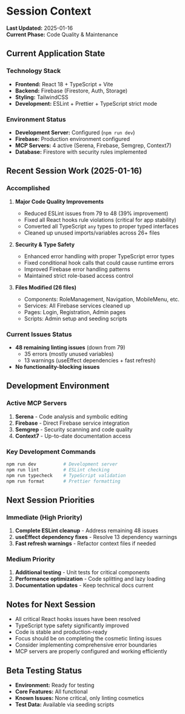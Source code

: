 # Session Context

**Last Updated:** 2025-01-16  
**Current Phase:** Code Quality & Maintenance

## Current Application State

### Technology Stack
- **Frontend:** React 18 + TypeScript + Vite
- **Backend:** Firebase (Firestore, Auth, Storage)
- **Styling:** TailwindCSS
- **Development:** ESLint + Prettier + TypeScript strict mode

### Environment Status
- **Development Server:** Configured (`npm run dev`)
- **Firebase:** Production environment configured
- **MCP Servers:** 4 active (Serena, Firebase, Semgrep, Context7)
- **Database:** Firestore with security rules implemented

## Recent Session Work (2025-01-16)

### Accomplished
1. **Major Code Quality Improvements**
   - Reduced ESLint issues from 79 to 48 (39% improvement)
   - Fixed all React hooks rule violations (critical for app stability)
   - Converted all TypeScript `any` types to proper typed interfaces
   - Cleaned up unused imports/variables across 26+ files

2. **Security & Type Safety**
   - Enhanced error handling with proper TypeScript error types
   - Fixed conditional hook calls that could cause runtime errors
   - Improved Firebase error handling patterns
   - Maintained strict role-based access control

3. **Files Modified (26 files)**
   - Components: RoleManagement, Navigation, MobileMenu, etc.
   - Services: All Firebase services cleaned up
   - Pages: Login, Registration, Admin pages
   - Scripts: Admin setup and seeding scripts

### Current Issues Status
- **48 remaining linting issues** (down from 79)
  - 35 errors (mostly unused variables)
  - 13 warnings (useEffect dependencies + fast refresh)
- **No functionality-blocking issues**

## Development Environment

### Active MCP Servers
1. **Serena** - Code analysis and symbolic editing
2. **Firebase** - Direct Firebase service integration  
3. **Semgrep** - Security scanning and code quality
4. **Context7** - Up-to-date documentation access

### Key Development Commands
```bash
npm run dev          # Development server
npm run lint         # ESLint checking
npm run typecheck    # TypeScript validation
npm run format       # Prettier formatting
```

## Next Session Priorities

### Immediate (High Priority)
1. **Complete ESLint cleanup** - Address remaining 48 issues
2. **useEffect dependency fixes** - Resolve 13 dependency warnings
3. **Fast refresh warnings** - Refactor context files if needed

### Medium Priority
1. **Additional testing** - Unit tests for critical components
2. **Performance optimization** - Code splitting and lazy loading
3. **Documentation updates** - Keep technical docs current

## Notes for Next Session
- All critical React hooks issues have been resolved
- TypeScript type safety significantly improved
- Code is stable and production-ready
- Focus should be on completing the cosmetic linting issues
- Consider implementing comprehensive error boundaries
- MCP servers are properly configured and working efficiently

## Beta Testing Status
- **Environment:** Ready for testing
- **Core Features:** All functional
- **Known Issues:** None critical, only linting cosmetics
- **Test Data:** Available via seeding scripts